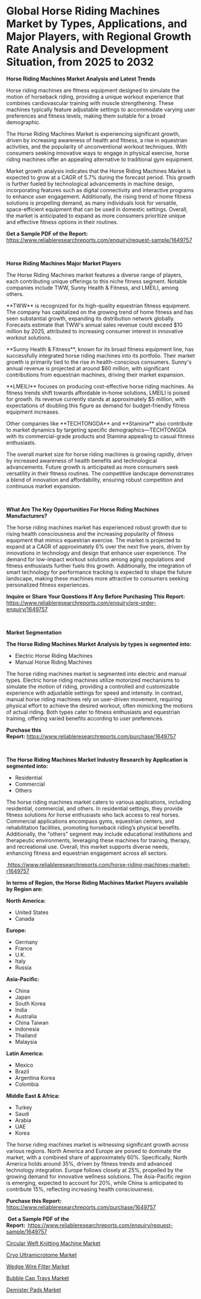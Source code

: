 <p><h1>Global Horse Riding Machines Market by Types, Applications, and Major Players, with Regional Growth Rate Analysis and Development Situation, from 2025 to 2032</h1></p><p><strong>Horse Riding Machines Market Analysis and Latest Trends</strong></p>
<p><p>Horse riding machines are fitness equipment designed to simulate the motion of horseback riding, providing a unique workout experience that combines cardiovascular training with muscle strengthening. These machines typically feature adjustable settings to accommodate varying user preferences and fitness levels, making them suitable for a broad demographic.</p><p>The Horse Riding Machines Market is experiencing significant growth, driven by increasing awareness of health and fitness, a rise in equestrian activities, and the popularity of unconventional workout techniques. With consumers seeking innovative ways to engage in physical exercise, horse riding machines offer an appealing alternative to traditional gym equipment.</p><p>Market growth analysis indicates that the Horse Riding Machines Market is expected to grow at a CAGR of 5.7% during the forecast period. This growth is further fueled by technological advancements in machine design, incorporating features such as digital connectivity and interactive programs to enhance user engagement. Additionally, the rising trend of home fitness solutions is propelling demand, as many individuals look for versatile, space-efficient equipment that can be used in domestic settings. Overall, the market is anticipated to expand as more consumers prioritize unique and effective fitness options in their routines.</p></p>
<p><strong>Get a Sample PDF of the Report:&nbsp;</strong> <a href="https://www.reliableresearchreports.com/enquiry/request-sample/1649757?utm_campaign=28&utm_medium=2&utm_source=Github&utm_content=ia&utm_term=18022025&utm_id=horse-riding-machines">https://www.reliableresearchreports.com/enquiry/request-sample/1649757</a></p>
<p>&nbsp;</p>
<p><strong>Horse Riding Machines Major Market Players</strong></p>
<p><p>The Horse Riding Machines market features a diverse range of players, each contributing unique offerings to this niche fitness segment. Notable companies include TWW, Sunny Health & Fitness, and LMEILI, among others.</p><p>**TWW** is recognized for its high-quality equestrian fitness equipment. The company has capitalized on the growing trend of home fitness and has seen substantial growth, expanding its distribution network globally. Forecasts estimate that TWW's annual sales revenue could exceed $10 million by 2025, attributed to increasing consumer interest in innovative workout solutions.</p><p>**Sunny Health & Fitness**, known for its broad fitness equipment line, has successfully integrated horse riding machines into its portfolio. Their market growth is primarily tied to the rise in health-conscious consumers. Sunny's annual revenue is projected at around $60 million, with significant contributions from equestrian machines, driving their market expansion.</p><p>**LMEILI** focuses on producing cost-effective horse riding machines. As fitness trends shift towards affordable in-home solutions, LMEILI is poised for growth. Its revenue currently stands at approximately $5 million, with expectations of doubling this figure as demand for budget-friendly fitness equipment increases.</p><p>Other companies like **TECHTONGDA** and **Stamina** also contribute to market dynamics by targeting specific demographics—TECHTONGDA with its commercial-grade products and Stamina appealing to casual fitness enthusiasts. </p><p>The overall market size for horse riding machines is growing rapidly, driven by increased awareness of health benefits and technological advancements. Future growth is anticipated as more consumers seek versatility in their fitness routines. The competitive landscape demonstrates a blend of innovation and affordability, ensuring robust competition and continuous market expansion.</p></p>
<p>&nbsp;</p>
<p><strong>What Are The Key Opportunities For Horse Riding Machines Manufacturers?</strong></p>
<p><p>The horse riding machines market has experienced robust growth due to rising health consciousness and the increasing popularity of fitness equipment that mimics equestrian exercise. The market is projected to expand at a CAGR of approximately 6% over the next five years, driven by innovations in technology and design that enhance user experience. The demand for low-impact workout solutions among aging populations and fitness enthusiasts further fuels this growth. Additionally, the integration of smart technology for performance tracking is expected to shape the future landscape, making these machines more attractive to consumers seeking personalized fitness experiences.</p></p>
<p><strong>Inquire or Share Your Questions If Any Before Purchasing This Report:</strong> <a href="https://www.reliableresearchreports.com/enquiry/pre-order-enquiry/1649757?utm_campaign=28&utm_medium=2&utm_source=Github&utm_content=ia&utm_term=18022025&utm_id=horse-riding-machines">https://www.reliableresearchreports.com/enquiry/pre-order-enquiry/1649757</a></p>
<p>&nbsp;</p>
<p><strong>Market Segmentation</strong></p>
<p><strong>The Horse Riding Machines Market Analysis by types is segmented into:</strong></p>
<p><ul><li>Electric Horse Riding Machines</li><li>Manual Horse Riding Machines</li></ul></p>
<p><p>The horse riding machines market is segmented into electric and manual types. Electric horse riding machines utilize motorized mechanisms to simulate the motion of riding, providing a controlled and customizable experience with adjustable settings for speed and intensity. In contrast, manual horse riding machines rely on user-driven movement, requiring physical effort to achieve the desired workout, often mimicking the motions of actual riding. Both types cater to fitness enthusiasts and equestrian training, offering varied benefits according to user preferences.</p></p>
<p><strong>Purchase this Report:&nbsp;</strong><a href="https://www.reliableresearchreports.com/purchase/1649757?utm_campaign=28&utm_medium=2&utm_source=Github&utm_content=ia&utm_term=18022025&utm_id=horse-riding-machines">https://www.reliableresearchreports.com/purchase/1649757</a></p>
<p>&nbsp;</p>
<p><strong>The Horse Riding Machines Market Industry Research by Application is segmented into:</strong></p>
<p><ul><li>Residential</li><li>Commercial</li><li>Others</li></ul></p>
<p><p>The horse riding machines market caters to various applications, including residential, commercial, and others. In residential settings, they provide fitness solutions for horse enthusiasts who lack access to real horses. Commercial applications encompass gyms, equestrian centers, and rehabilitation facilities, promoting horseback riding’s physical benefits. Additionally, the "others" segment may include educational institutions and therapeutic environments, leveraging these machines for training, therapy, and recreational use. Overall, this market supports diverse needs, enhancing fitness and equestrian engagement across all sectors.</p></p>
<p><a href="https://www.reliableresearchreports.com/horse-riding-machines-market-r1649757?utm_campaign=28&utm_medium=2&utm_source=Github&utm_content=ia&utm_term=18022025&utm_id=horse-riding-machines">&nbsp;https://www.reliableresearchreports.com/horse-riding-machines-market-r1649757</a></p>
<p><strong>In terms of Region, the Horse Riding Machines Market Players available by Region are:</strong></p>
<p>
    <p> <strong> North America: </strong>
        <ul>
            <li>United States</li>
            <li>Canada</li>
        </ul>
        </p> 
    <p> <strong> Europe: </strong>
        <ul>
            <li>Germany</li>
            <li>France</li>
            <li>U.K.</li>
            <li>Italy</li>
            <li>Russia</li>
        </ul>
        </p> 
    <p> <strong> Asia-Pacific: </strong>
        <ul>
            <li>China</li>
            <li>Japan</li>
            <li>South Korea</li>
            <li>India</li>
            <li>Australia</li>
            <li>China Taiwan</li>
            <li>Indonesia</li>
            <li>Thailand</li>
            <li>Malaysia</li>
        </ul>
        </p> 
    <p> <strong> Latin America: </strong>
        <ul>
            <li>Mexico</li>
            <li>Brazil</li>
            <li>Argentina Korea</li>
            <li>Colombia</li>
        </ul>
        </p> 
    <p> <strong> Middle East & Africa: </strong>
        <ul>
            <li>Turkey</li>
            <li>Saudi</li>
            <li>Arabia</li>
            <li>UAE</li>
            <li>Korea</li>
        </ul>
    </p>
    </p>
<p><p>The horse riding machines market is witnessing significant growth across various regions. North America and Europe are poised to dominate the market, with a combined share of approximately 60%. Specifically, North America holds around 35%, driven by fitness trends and advanced technology integration. Europe follows closely at 25%, propelled by the growing demand for innovative wellness solutions. The Asia-Pacific region is emerging, expected to account for 20%, while China is anticipated to contribute 15%, reflecting increasing health consciousness.</p></p>
<p><strong>Purchase this Report: </strong><a href="https://www.reliableresearchreports.com/purchase/1649757?utm_campaign=28&utm_medium=2&utm_source=Github&utm_content=ia&utm_term=18022025&utm_id=horse-riding-machines">https://www.reliableresearchreports.com/purchase/1649757</a></p>
<p>&nbsp;<strong>Get a Sample PDF of the Report:&nbsp;&nbsp;</strong><a href="https://www.reliableresearchreports.com/enquiry/request-sample/1649757?utm_campaign=28&utm_medium=2&utm_source=Github&utm_content=ia&utm_term=18022025&utm_id=horse-riding-machines">https://www.reliableresearchreports.com/enquiry/request-sample/1649757</a></p>
<p><strong></strong></p>
<p><p><a href="https://github.com/dibesnayee/Market-Research-Report-List-1/blob/main/circular-weft-knitting-machine-market.md?utm_campaign=28&utm_medium=2&utm_source=Github&utm_content=ia&utm_term=18022025&utm_id=horse-riding-machines">Circular Weft Knitting Machine Market</a></p><p><a href="https://github.com/shewlisapsai/Market-Research-Report-List-1/blob/main/cryo-ultramicrotome-market.md?utm_campaign=28&utm_medium=2&utm_source=Github&utm_content=ia&utm_term=18022025&utm_id=horse-riding-machines">Cryo Ultramicrotome Market</a></p><p><a href="https://github.com/krulicfidura/Market-Research-Report-List-1/blob/main/wedge-wire-filter-market.md?utm_campaign=28&utm_medium=2&utm_source=Github&utm_content=ia&utm_term=18022025&utm_id=horse-riding-machines">Wedge Wire Filter Market</a></p><p><a href="https://github.com/vassihucz/Market-Research-Report-List-1/blob/main/bubble-cap-trays-market.md?utm_campaign=28&utm_medium=2&utm_source=Github&utm_content=ia&utm_term=18022025&utm_id=horse-riding-machines">Bubble Cap Trays Market</a></p><p><a href="https://github.com/denbelnmer50/Market-Research-Report-List-1/blob/main/demister-pads-market.md?utm_campaign=28&utm_medium=2&utm_source=Github&utm_content=ia&utm_term=18022025&utm_id=horse-riding-machines">Demister Pads Market</a></p></p>